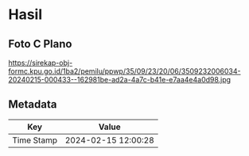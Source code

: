 # Hasil

## Foto C Plano

https://sirekap-obj-formc.kpu.go.id/1ba2/pemilu/ppwp/35/09/23/20/06/3509232006034-20240215-000433--162981be-ad2a-4a7c-b41e-e7aa4e4a0d98.jpg


## Metadata

| Key        | Value               |
| ---------- | ------------------- |
| Time Stamp | 2024-02-15 12:00:28 |



